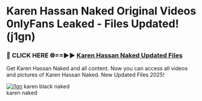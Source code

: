 # Karen Hassan Naked Original Videos 0nlyFans Leaked - Files Updated! (j1gn)

<h3>🔴 CLICK HERE 🌐==►► <a href="https://tinyurl.com/yckcrads" rel="nofollow">Karen Hassan Naked Updated Files</a></h3>

Get Karen Hassan Naked and all content. Now you can access all videos and pictures of Karen Hassan Naked. New Updated Files 2025!

[![j1gn](https://i.imgur.com/hpKpOFt.gif)](https://tinyurl.com/yckcrads)
karen black naked<br>
karen naked